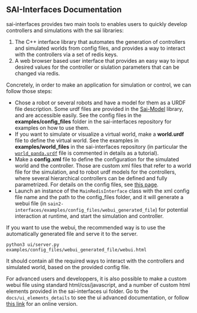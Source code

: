 ## SAI-Interfaces Documentation

sai-interfaces provides two main tools to enables users to quickly develop controllers and simulations with the sai libraries:
1. The C++ interface library that automates the generation of controllers and simulated worlds from config files, and provides a way to interact with the controllers via a set of redis keys.
2. A web browser based user interface that provides an easy way to input desired values for the controller or siulation parameters that can be changed via redis.

Concretely, in order to make an application for simulation or control, we can follow those steps:
* Chose a robot or several robots and have a model for them as a URDF file description. Some urdf files are provided in the [Sai-Model](https://github.com/manips-sai-org/sai-model) library, and are accessible easily. See the config files in the __examples/config_files__ folder in the sai-interfaces repository for examples on how to use them.
* If you want to simulate or visualize a virtual world, make a __world.urdf__ file to define the virtual world. See the examples in __examples/world_files__ in the sai-interfaces repository (in particular the [`world_panda.urdf`](https://github.com/manips-sai-org/sai-interfaces/blob/master/examples/world/panda_world.urdf) file is commented in details as a tutorial).
* Make a __config.xml__ file to define the configuration for the simulated world and the controller. Those are custom xml files that refer to a world file for the simulation, and to robot urdf models for the controllers, where several hierarchical controllers can be defined and fully parametrized. For details on the config files, see [this page](./config_files_details.md).
* Launch an instance of the `MainRedisInterface` class with the xml config file name and the path to the config_files folder, and it will generate a webui file (in `sain2-interfaces/examples/config_files/webui_generated_file`) for potential interaction at runtime, and start the simulation and controller.

If you want to use the webui, the recommended way is to use the automatically generated file and serve it to the server. 

```
python3 ui/server.py examples/config_files/webui_generated_file/webui.html
```

It should contain all the required ways to interact with the controllers and simulated world, based on the provided config file.

For advanced users and developpers, it is also possible to make a custom webui file using standard html/css/javascript, and a number of custom html elements provided in the sai-interfaces ui folder. Go to the `docs/ui_elements_details` to see the ui advanced documentation, or follow [this link](https://github.com/manips-sai-org/sai-interfaces/blob/master/docs/ui_elements_details/ui_docs_menu.md) for an online version.
